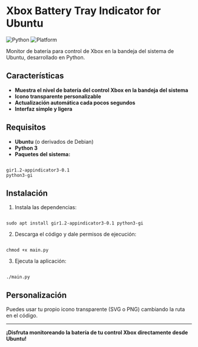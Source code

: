 
# Xbox Battery Tray Indicator for Ubuntu

![Python](https://img.shields.io/badge/Python-3776AB?logo=python&logoColor=fff)
![Platform](https://img.shields.io/badge/Platform-Ubuntu-E95420?logo=ubuntu&logoColor=white)

Monitor de batería para control de Xbox en la bandeja del sistema de Ubuntu, desarrollado en Python.

## Características

- **Muestra el nivel de batería del control Xbox en la bandeja del sistema**
- **Icono transparente personalizable**
- **Actualización automática cada pocos segundos**
- **Interfaz simple y ligera**

## Requisitos

- **Ubuntu** (o derivados de Debian)
- **Python 3**
- **Paquetes del sistema:**
```

gir1.2-appindicator3-0.1
python3-gi

```

## Instalación

1. Instala las dependencias:
```

sudo apt install gir1.2-appindicator3-0.1 python3-gi

```
2. Descarga el código y dale permisos de ejecución:
```

chmod +x main.py

```
3. Ejecuta la aplicación:
```

./main.py

```

## Personalización

Puedes usar tu propio icono transparente (SVG o PNG) cambiando la ruta en el código.

---

**¡Disfruta monitoreando la batería de tu control Xbox directamente desde Ubuntu!**
```
